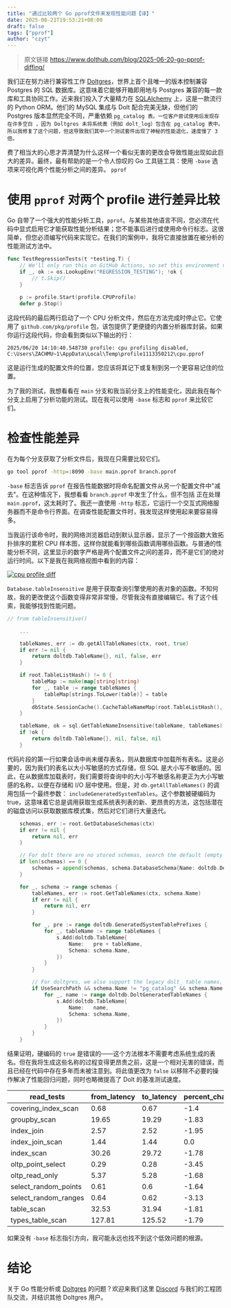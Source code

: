 ```yaml
---
title: "通过比较两个 Go pprof文件来发现性能问题【译】"
date: 2025-06-21T19:53:21+08:00
draft: false
tags: ["pprof"]
author: "czyt"
---
```


> 原文链接 https://www.dolthub.com/blog/2025-06-20-go-pprof-diffing/

我们正在努力进行兼容性工作 [Doltgres](https://www.dolthub.com/blog/2025-04-16-doltgres-goes-beta/)，世界上首个且唯一的版本控制兼容 Postgres 的 SQL 数据库。这意味着它能够开箱即用地与 Postgres 兼容的每一款库和工具协同工作。近来我们投入了大量精力在 [SQLAlchemy](https://www.sqlalchemy.org/) 上，这是一款流行的 Python ORM。他们的 MySQL 集成与 Dolt 配合完美无缺，但他们的 Postgres 版本显然完全不同，严重依赖 `pg_catalog 表。一位客户尝试使用后发现存在许多空白 ，因为 Doltgres 未将系统表（例如 dolt_log）包含在 pg_catalog 表中。所以我修复了这个问题，但这导致我们其中一个测试套件出现了神秘的性能退化，速度慢了 3 倍。`

费了相当大的心思才弄清楚为什么这样一个看似无害的更改会导致性能出现如此巨大的差异。最终，最有帮助的是一个令人惊叹的 Go 工具链工具：使用 `-base` 选项来可视化两个性能分析之间的差异。 `pprof`

# 使用 `pprof` 对两个 profile 进行差异比较

Go 自带了一个强大的性能分析工具，``pprof``。与某些其他语言不同，您必须在代码中显式启用它才能获取性能分析结果；您不能事后进行或使用命令行标志。这很简单，但您必须编写代码来实现它。在我们的案例中，我将它直接放置在被分析的性能测试方法中。

```go
func TestRegressionTests(t *testing.T) {
	// We'll only run this on GitHub Actions, so set this environment variable to run locally
	if _, ok := os.LookupEnv("REGRESSION_TESTING"); !ok {
		// t.Skip()
	}
	
	p := profile.Start(profile.CPUProfile)
	defer p.Stop()
```

这段代码的最后两行启动了一个 CPU 分析文件，然后在方法完成时停止它。它使用了 `github.com/pkg/profile` 包，该包提供了更便捷的内置分析器库封装。如果你运行这段代码，你会看到类似以下输出的行：

```text
2025/06/20 14:10:40.548730 profile: cpu profiling disabled, C:\Users\ZACHMU~1\AppData\Local\Temp\profile1113350212\cpu.pprof
```

这是运行生成的配置文件的位置，您应该将其记下或复制到另一个更容易记住的位置。

为了我的测试，我想看看在 `main` 分支和我当前分支上的性能变化，因此我在每个分支上启用了分析功能的测试。现在我可以使用 `-base` 标志和 `pprof` 来比较它们。

# 检查性能差异

在为每个分支获取了分析文件后，我现在只需要比较它们。

```sh
go tool pprof -http=:8090 -base main.pprof branch.pprof
```

`-base` 标志告诉 `pprof` 在报告性能数据时将命名配置文件从另一个配置文件中"减去"。在这种情况下，我想看看 `branch.pprof` 中发生了什么，但不包括 正在处理 `main.pprof`，这太耗时了。我还一直使用 `-http` 标志，它运行一个交互式网络服务器而不是命令行界面。在调查性能配置文件时，我发现这样使用起来要容易得多。

当我运行该命令时，我的网络浏览器启动到默认显示器，显示了一个按函数大致拓扑排序的累积 CPU 样本图，这样你就能看到哪些函数调用哪些函数。与普通的性能分析不同，这里显示的数字严格是两个配置文件之间的差异，而不是它们的绝对运行时间。以下是我在我网络视图中看到的内容：

[![cpu profile diff](https://www.dolthub.com/blog/static/aea2d65069654316d984af5a9f043e54/ad12c/profile-diff.png)](https://www.dolthub.com/blog/static/aea2d65069654316d984af5a9f043e54/67fe0/profile-diff.png)

`Database.tableInsensitive` 是用于获取查询引擎使用的表对象的函数。不知何故，我的更改使这个函数变得非常非常慢，尽管我没有直接编辑它。有了这个线索，我能够找到性能问题。

```go
// from tableInsensitive()

    ...

	tableNames, err := db.getAllTableNames(ctx, root, true)
	if err != nil {
		return doltdb.TableName{}, nil, false, err
	}

	if root.TableListHash() != 0 {
		tableMap := make(map[string]string)
		for _, table := range tableNames {
			tableMap[strings.ToLower(table)] = table
		}
		dbState.SessionCache().CacheTableNameMap(root.TableListHash(), tableMap)
	}

	tableName, ok = sql.GetTableNameInsensitive(tableName, tableNames)
	if !ok {
		return doltdb.TableName{}, nil, false, nil
	}
```

代码片段的第一行如果会话中尚未缓存表名，则从数据库中加载所有表名。这是必要的，因为我们的表名以大小写敏感的方式存储，但 SQL 是大小写不敏感的。因此，在从数据库加载表时，我们需要将查询中的大小写不敏感名称更正为大小写敏感的名称，以便在存储和 I/O 层中使用。但是，对 `db.getAllTableNames()` 的调用包括一个最终参数： `includeGeneratedSystemTables`。这个参数被硬编码为 true，这意味着它总是调用获取生成系统表列表的新、更昂贵的方法，这包括潜在的磁盘访问以获取数据库模式集，然后对它们进行大量迭代。

```go
	schemas, err := root.GetDatabaseSchemas(ctx)
	if err != nil {
		return nil, err
	}

	// For dolt there are no stored schemas, search the default (empty string) schema
	if len(schemas) == 0 {
		schemas = append(schemas, schema.DatabaseSchema{Name: doltdb.DefaultSchemaName})
	}

	for _, schema := range schemas {
		tableNames, err := root.GetTableNames(ctx, schema.Name)
		if err != nil {
			return nil, err
		}

		for _, pre := range doltdb.GeneratedSystemTablePrefixes {
			for _, tableName := range tableNames {
				s.Add(doltdb.TableName{
					Name:   pre + tableName,
					Schema: schema.Name,
				})
			}
		}

		// For doltgres, we also support the legacy dolt_ table names, addressable in any user schema
		if UseSearchPath && schema.Name != "pg_catalog" && schema.Name != doltdb.DoltNamespace {
			for _, name := range doltdb.DoltGeneratedTableNames {
				s.Add(doltdb.TableName{
					Name:   name,
					Schema: schema.Name,
				})
			}
		}
	}
```

结果证明，硬编码的 `true` 是错误的——这个方法根本不需要考虑系统生成的表名。但在我将生成这些名称的过程变得更昂贵之前，这是一个相对无害的错误，而且已经在代码中存在多年而未被注意到。将此值更改为 `false` 以移除不必要的操作解决了性能回归问题，同时也略微提高了 Dolt 的基准测试速度。

| read_tests           | from_latency | to_latency | percent_change |
| -------------------- | ------------ | ---------- | -------------- |
| covering_index_scan  | 0.68         | 0.67       | -1.4           |
| groupby_scan         | 19.65        | 19.29      | -1.83          |
| index_join           | 2.57         | 2.52       | -1.95          |
| index_join_scan      | 1.44         | 1.44       | 0.0            |
| index_scan           | 30.26        | 29.72      | -1.78          |
| oltp_point_select    | 0.29         | 0.28       | -3.45          |
| oltp_read_only       | 5.37         | 5.28       | -1.68          |
| select_random_points | 0.61         | 0.6        | -1.64          |
| select_random_ranges | 0.64         | 0.62       | -3.13          |
| table_scan           | 32.53        | 31.94      | -1.81          |
| types_table_scan     | 127.81       | 125.52     | -1.79          |

如果没有 `-base` 标志指引方向，我可能永远也找不到这个低效问题的根源。

#  结论

关于 Go 性能分析或 [Doltgres](https://www.doltgres.com/) 的问题？欢迎来我们这里 [Discord](https://discord.gg/gqr7K4VNKe) 与我们的工程团队交流，并结识其他 Doltgres 用户。